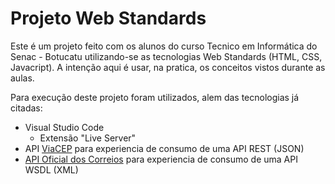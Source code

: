 # Projeto Web Standards
Este é um projeto feito com os alunos do curso Tecnico em Informática do Senac - Botucatu utilizando-se as tecnologias Web Standards (HTML, CSS, Javacript).
A intenção aqui é usar, na pratica, os conceitos vistos durante as aulas.

Para execução deste projeto foram utilizados, alem das tecnologias já citadas:

- Visual Studio Code
  - Extensão "Live Server"
- API <a href="https://viacep.com.br/">ViaCEP</a> para experiencia de consumo de uma API REST (JSON)
- <a href="https://apps.correios.com.br/SigepMasterJPA/AtendeClienteService/AtendeCliente?wsdl">API Oficial dos Correios</a> para experiencia de consumo de uma API WSDL (XML)
